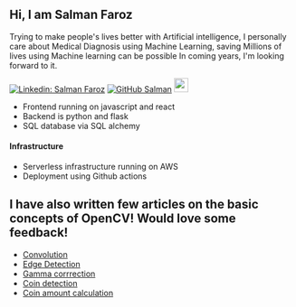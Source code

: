 ## Hi, I am Salman Faroz

  Trying to make people's lives better with Artificial intelligence, I personally care about Medical Diagnosis using Machine Learning, saving Millions of lives using Machine learning can be possible In coming years, I'm looking forward to it. 

[![Linkedin: Salman Faroz](https://img.shields.io/badge/-stsfaroz-blue?style=flat-square&logo=Linkedin&logoColor=white&link=https://www.linkedin.com/in/salman-faroz-data-scientist/)](https://www.linkedin.com/in/salman-faroz-data-scientist/)
[![GitHub Salman](https://img.shields.io/github/followers/stsfaroz?label=follow&style=social)](https://github.com/stsfaroz)
[<img src="https://storage.scolary.com/storage/file/public/71b68248-ba0a-4b26-b15f-0c77cdf341cd.svg" width=25 height=25>](https://www.kaggle.com/salmanfaroz)


- Frontend running on javascript and react
- Backend is python and flask
- SQL database via SQL alchemy

#### Infrastructure
- Serverless infrastructure running on AWS
- Deployment using Github actions

## I have also written few articles on the basic concepts of OpenCV! Would love some feedback!
- [Convolution](https://dev.to/tinazhouhui/discovering-open-cv-using-python-2iak)
- [Edge Detection](https://dev.to/tinazhouhui/discovering-opencv-using-python-edge-detection-185g)
- [Gamma corrrection](https://dev.to/tinazhouhui/discovering-opencv-with-python-gamma-correction-3cnh)
- [Coin detection](https://dev.to/tinazhouhui/coin-detection-discovering-opencv-with-python-1ka1)
- [Coin amount calculation](https://dev.to/tinazhouhui/coin-amount-calculation-discovering-opencv-with-python-52gn)
